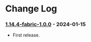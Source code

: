 # Change Log

### [1.14.4-fabric-1.0.0](https://github.com/KatatsumuriPan/BetterLineBreak/releases/tag/1.14.4-fabric-1.0.0) - 2024-01-15

- First release.
